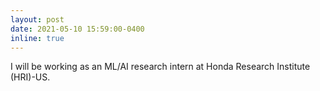 ```yaml
---
layout: post
date: 2021-05-10 15:59:00-0400
inline: true
---
```


I will be working as an ML/AI research intern at Honda Research Institute (HRI)-US.
